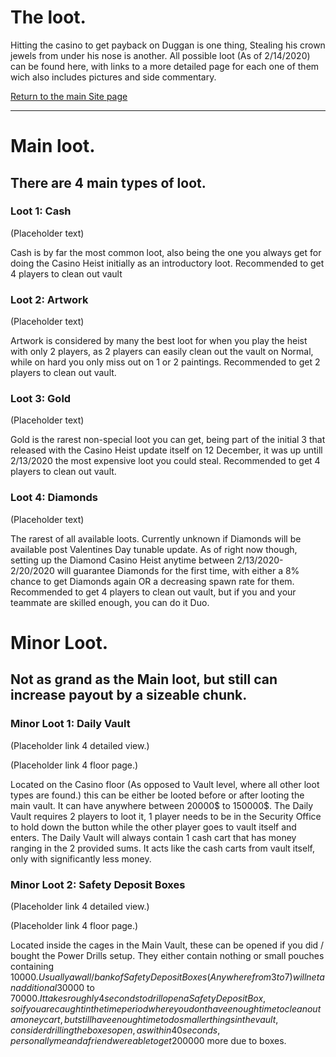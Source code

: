 # The loot.

Hitting the casino to get payback on Duggan is one thing, Stealing his crown jewels from under his nose is another. All possible loot (As of 2/14/2020) can be found here, with links to a more detailed page for each one of them wich also includes pictures and side commentary.

[Return to the main Site page](https://reddey.github.io/dchelp/)

* * *

# Main loot.

## There are 4 main types of loot.

### Loot 1: Cash

(Placeholder text)

Cash is by far the most common loot, also being the one you always get for doing the Casino Heist initially as an introductory loot. Recommended to get 4 players to clean out vault

### Loot 2: Artwork

(Placeholder text)

Artwork is considered by many the best loot for when you play the heist with only 2 players, as 2 players can easily clean out the vault on Normal, while on hard you only miss out on 1 or 2 paintings. Recommended to get 2 players to clean out vault.

### Loot 3: Gold

(Placeholder text)

Gold is the rarest non-special loot you can get, being part of the initial 3 that released with the Casino Heist update itself on 12 December, it was up untill 2/13/2020 the most expensive loot you could steal. Recommended to get 4 players to clean out vault.

### Loot 4: Diamonds

(Placeholder text)

The rarest of all available loots. Currently unknown if Diamonds will be available post Valentines Day tunable update. As of right now though, setting up the Diamond Casino Heist anytime between 2/13/2020-2/20/2020 will guarantee Diamonds for the first time, with either a 8% chance to get Diamonds again OR a decreasing spawn rate for them. Recommended to get 4 players to clean out vault, but if you and your teammate are skilled enough, you can do it Duo.

# Minor Loot.

## Not as grand as the Main loot, but still can increase payout by a sizeable chunk.

### Minor Loot 1: Daily Vault

(Placeholder link 4 detailed view.)

(Placeholder link 4 floor page.)

Located on the Casino floor (As opposed to Vault level, where all other loot types are found.) this can be either be looted before or after looting the main vault. It can have anywhere between 20000$ to 150000$. The Daily Vault requires 2 players to loot it, 1 player needs to be in the Security Office to hold down the button while the other player goes to vault itself and enters. The Daily Vault will always contain 1 cash cart that has money ranging in the 2 provided sums. It acts like the cash carts from vault itself, only with significantly less money.

### Minor Loot 2: Safety Deposit Boxes

(Placeholder link 4 detailed view.)

(Placeholder link 4 floor page.)

Located inside the cages in the Main Vault, these can be opened if you did / bought the Power Drills setup. They either contain nothing or small pouches containing 10000$. Usually a wall / bank of Safety Deposit Boxes (Anywhere from 3 to 7) will net an additional 30000$ to 70000$. It takes roughly 4 seconds to drill open a Safety Deposit Box, so if you are caught in the time period where you dont have enough time to clean out a money cart, but still have enough time to do smaller things in the vault, consider drilling the boxes open, as within 40 seconds, personally me and a friend were able to get 200000$ more due to boxes.
